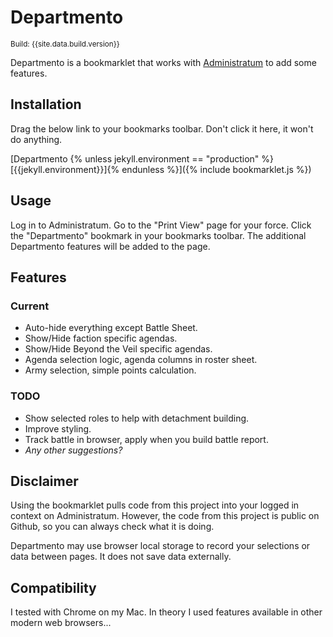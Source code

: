 ---
---

# Departmento

<sub>Build: {{site.data.build.version}}</sub>

Departmento is a bookmarklet that works with [Administratum](https://www.administratum.net)
to add some features.

## Installation

Drag the below link to your bookmarks toolbar. Don't click it here, it won't do anything.

[Departmento {% unless jekyll.environment == "production" %}[{{jekyll.environment}}]{% endunless %}]({% include bookmarklet.js %})

## Usage

Log in to Administratum. Go to the "Print View" page for your force. Click the "Departmento"
bookmark in your bookmarks toolbar. The additional Departmento features will be added to
the page.

## Features

### Current

- Auto-hide everything except Battle Sheet.
- Show/Hide faction specific agendas.
- Show/Hide Beyond the Veil specific agendas.
- Agenda selection logic, agenda columns in roster sheet.
- Army selection, simple points calculation.

### TODO

- Show selected roles to help with detachment building.
- Improve styling.
- Track battle in browser, apply when you build battle report.
- _Any other suggestions?_

## Disclaimer

Using the bookmarklet pulls code from this project into your logged in context on
Administratum. However, the code from this project is public on Github, so you
can always check what it is doing.

Departmento may use browser local storage to record your selections or data between
pages. It does not save data externally.

## Compatibility

I tested with Chrome on my Mac. In theory I used features available in other
modern web browsers...
